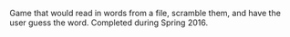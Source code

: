 Game that would read in words from a file, scramble them, and have the user
guess the word. Completed during Spring 2016.
